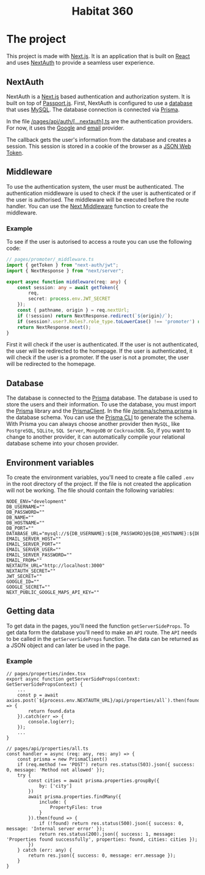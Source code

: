 <h1 align="center">Habitat 360</h1>

# The project
This project is made with [Next.js](https://nextjs.org/). It is an application that is built on [React](https://reactjs.org/) and uses [NextAuth](https://next-auth.js.org/) to provide a seamless user experience.

## NextAuth
NextAuth is a [Next.js](https://nextjs.org/) based authentication and authorization system. It is built on top of [Passport.js](https://www.passportjs.org/). First, NextAuth is configured to use a [database](https://next-auth.js.org/adapters/prisma) that uses [MySQL](https://www.mysql.com/). The database connection is connected via [Prisma](https://www.prisma.io/).

In the file [/pages/api/auth/[...nextauth].ts](https://github.com/NSMNIA/habitat/blob/main/pages/api/auth/%5B...nextauth%5D.ts) are the authentication providers. For now, it uses the [Google](https://next-auth.js.org/providers/google) and [email](https://next-auth.js.org/providers/email) provider.

The callback gets the user's information from the database and creates a session. This session is stored in a cookie of the browser as a [JSON Web Token](https://jwt.io/).

## Middleware
To use the authentication system, the user must be authenticated. The authentication middleware is used to check if the user is authenticated or if the user is authorised. The middleware will be executed before the route handler. You can use the [Next Middleware](https://nextjs.org/docs/advanced-features/middleware) function to create the middleware.

### Example
To see if the user is autorised to access a route you can use the following code:
```typescript
// pages/promoter/_middleware.ts
import { getToken } from "next-auth/jwt";
import { NextResponse } from "next/server";

export async function middleware(req: any) {
    const session: any = await getToken({
        req,
        secret: process.env.JWT_SECRET
    });
    const { pathname, origin } = req.nextUrl;
    if (!session) return NextResponse.redirect(`${origin}/`);
    if (session?.user?.Roles?.role_type.toLowerCase() !== 'promoter') return NextResponse.redirect(`${origin}/`)
    return NextResponse.next();
}
```
First it will check if the user is authenticated. If the user is not authenticated, the user will be redirected to the homepage. If the user is authenticated, it will check if the user is a promoter. If the user is not a promoter, the user will be redirected to the homepage.

## Database
The database is connected to the [Prisma](https://www.prisma.io/) database. The database is used to store the users and their information. To use the database, you must import the [Prisma](https://www.prisma.io/) library and the [PrismaClient](https://www.prisma.io/docs/reference/tools-and-interfaces/prisma-client/). In the file [/prisma/schema.prisma](https://github.com/NSMNIA/habitat/blob/main/prisma/schema.prisma) is the database schema. You can use the [Prisma CLI](https://www.prisma.io/docs/reference/api-reference/command-reference) to generate the schema. With Prisma you can always choose another provider then `MySQL`, like `PostgreSQL`, `SQLite`, `SQL Server`, `MongoDB` or `CockroachDB`. So, if you want to change to another provider, it can automatically compile your relational database scheme into your chosen provider.

## Environment variables
To create the environment variables, you'll need to create a file called `.env` in the root directory of the project. If the file is not created the application will not be working. The file should contain the following variables:
```dotenv
NODE_ENV="development"
DB_USERNAME=""
DB_PASSWORD=""
DB_NAME=""
DB_HOSTNAME=""
DB_PORT=""
DATABASE_URL="mysql://${DB_USERNAME}:${DB_PASSWORD}@${DB_HOSTNAME}:${DB_PORT}/${DB_NAME}";
EMAIL_SERVER_HOST=""
EMAIL_SERVER_PORT=""
EMAIL_SERVER_USER=""
EMAIL_SERVER_PASSWORD=""
EMAIL_FROM=""
NEXTAUTH_URL="http://localhost:3000"
NEXTAUTH_SECRET=""
JWT_SECRET=""
GOOGLE_ID=""
GOOGLE_SECRET=""
NEXT_PUBLIC_GOOGLE_MAPS_API_KEY=""
```

## Getting data
To get data in the pages, you'll need the function `getServerSideProps`. To get data form the database you'll need to make an `API` route. The `API` needs to be called in the `getServerSideProps` function. The data can be returned as a JSON object and can later be used in the page.

### Example
```tsx
// pages/properties/index.tsx
export async function getServerSideProps(context: GetServerSidePropsContext) {
    ...
    const p = await axios.post(`${process.env.NEXTAUTH_URL}/api/properties/all`).then(found => {
        return found.data
    }).catch(err => {
        console.log(err);
    });
    ...
}
```
```tsx
// pages/api/properties/all.ts
const handler = async (req: any, res: any) => {
    const prisma = new PrismaClient()
    if (req.method !== 'POST') return res.status(503).json({ success: 0, message: 'Method not allowed' });
    try {
        const cities = await prisma.properties.groupBy({
            by: ['city']
        })
        await prisma.properties.findMany({
            include: {
                PropertyFiles: true
            }
        }).then(found => {
            if (!found) return res.status(500).json({ success: 0, message: 'Internal server error' });
            return res.status(200).json({ success: 1, message: 'Properties found successfully', properties: found, cities: cities });
        })
    } catch (err: any) {
        return res.json({ success: 0, message: err.message });
    }
}
```
